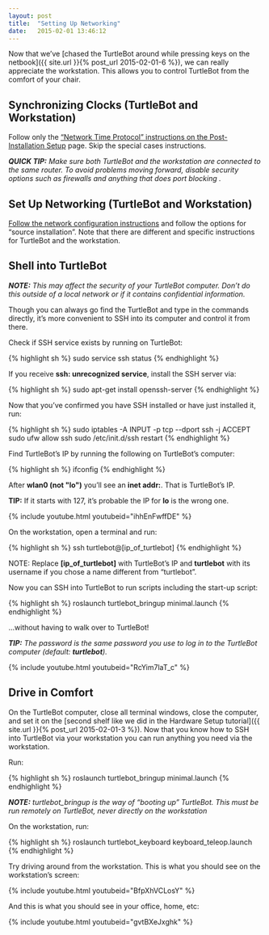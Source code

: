 ```yaml
---
layout: post
title:  "Setting Up Networking"
date:   2015-02-01 13:46:12
---
```


Now that we’ve [chased the TurtleBot around while pressing keys on the netbook]({{ site.url }}{% post_url 2015-02-01-6 %}), we can really appreciate the workstation. This allows you to control TurtleBot from the comfort of your chair.

## Synchronizing Clocks (TurtleBot and Workstation)

Follow only the [“Network Time Protocol” instructions on the Post-Installation Setup](http://wiki.ros.org/turtlebot/Tutorials/indigo/Post-Installation%20Setup) page. Skip the special cases instructions.

***QUICK TIP:** Make sure both TurtleBot and the workstation are connected to the same router. To avoid problems moving forward, disable security options such as firewalls and anything that does port blocking .*

## Set Up Networking (TurtleBot and Workstation)

[Follow the network configuration instructions](http://wiki.ros.org/turtlebot/Tutorials/indigo/Network%20Configuration) and follow the options for “source installation”. Note that there are different and specific instructions for TurtleBot and the workstation.

## Shell into TurtleBot

***NOTE:** This may affect the security of your TurtleBot computer. Don’t do this outside of a local network or if it contains confidential information.*

Though you can always go find the TurtleBot and type in the commands directly, it’s more convenient to SSH into its computer and control it from there.

Check if SSH service exists by running on TurtleBot:

{% highlight sh %}
sudo service ssh status
{% endhighlight %}

If you receive **ssh: unrecognized service**, install the SSH server via:

{% highlight sh %}
sudo apt-get install openssh-server
{% endhighlight %}

Now that you’ve confirmed you have SSH installed or have just installed it, run:

{% highlight sh %}
sudo iptables -A INPUT -p tcp --dport ssh -j ACCEPT
sudo ufw allow ssh
sudo /etc/init.d/ssh restart
{% endhighlight %}

Find TurtleBot’s IP by running the following on TurtleBot’s computer:

{% highlight sh %}
ifconfig
{% endhighlight %}

After **wlan0 (not "lo")** you’ll see an **inet addr:**. That is TurtleBot’s IP.

**TIP:** If it starts with 127, it’s probable the IP for **lo** is the wrong one.

{% include youtube.html youtubeid="ihhEnFwffDE" %}

On the workstation, open a terminal and run:

{% highlight sh %}
ssh turtlebot@[ip_of_turtlebot]
{% endhighlight %}

NOTE: Replace **[ip_of_turtlebot]** with TurtleBot’s IP and **turtlebot** with its username if you chose a name different from “turtlebot”.

Now you can SSH into TurtleBot to run scripts including the start-up script:

{% highlight sh %}
roslaunch turtlebot_bringup minimal.launch
{% endhighlight %}

…without having to walk over to TurtleBot!

***TIP:** The password is the same password you use to log in to the TurtleBot computer (default: **turtlebot**).*

{% include youtube.html youtubeid="RcYim7laT_c" %}

## Drive in Comfort

On the TurtleBot computer, close all terminal windows, close the computer, and set it on the [second shelf like we did in the Hardware Setup tutorial]({{ site.url }}{% post_url 2015-02-01-3 %}). Now that you know how to SSH into TurtleBot via your workstation you can run anything you need via the workstation.

Run:

{% highlight sh %}
roslaunch turtlebot_bringup minimal.launch
{% endhighlight %}

***NOTE:** turtlebot_bringup is the way of “booting up” TurtleBot. This must be run remotely on TurtleBot, never directly on the workstation*

On the workstation, run:

{% highlight sh %}
roslaunch turtlebot_keyboard keyboard_teleop.launch
{% endhighlight %}

Try driving around from the workstation. This is what you should see on the workstation’s screen:

{% include youtube.html youtubeid="BfpXhVCLosY" %}

And this is what you should see in your office, home, etc:

{% include youtube.html youtubeid="gvtBXeJxghk" %}
